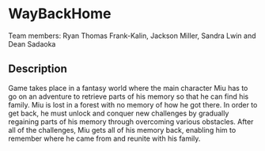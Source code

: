 # WayBackHome

Team members: Ryan Thomas Frank-Kalin, Jackson Miller, Sandra Lwin and Dean Sadaoka

## Description
Game takes place in a fantasy world where the main character Miu has to go on an adventure to retrieve parts of his memory so that he can find his family. Miu is lost in a forest with no memory of how he got there. In order to get back, he must unlock and conquer new challenges by gradually regaining parts of his memory through overcoming various obstacles. After all of the challenges, Miu gets all of his memory back, enabling him to remember where he came from and reunite with his family.

